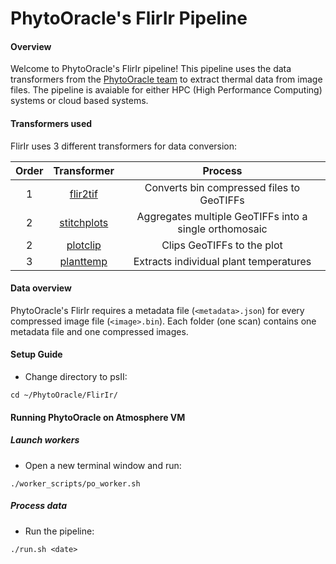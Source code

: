 # PhytoOracle's FlirIr Pipeline

#### Overview
Welcome to PhytoOracle's FlirIr pipeline! This pipeline uses the data transformers from the [PhytoOracle team](https://github.com/phytooracle) to extract thermal data from image files. The pipeline is avaiable for either HPC (High Performance Computing) systems or cloud based systems.

#### Transformers used
FlirIr uses 3 different transformers for data conversion:

|Order|Transformer|Process
|:-:|:-:|:-:|
1|[flir2tif](https://github.com/phytooracle/flir_bin_to_tif_s11)|Converts bin compressed files to GeoTIFFs|
2|[stitchplots](https://github.com/phytooracle/flir_field_stitch)|Aggregates multiple GeoTIFFs into a single orthomosaic|
2|[plotclip](https://github.com/phytooracle/rgb_flir_plot_clip_geojson)|Clips GeoTIFFs to the plot|
3|[planttemp](https://github.com/phytooracle/flir_plant_temp)|Extracts individual plant temperatures|

#### Data overview
PhytoOracle's FlirIr requires a metadata file (`<metadata>.json`) for every compressed image file (`<image>.bin`). Each folder (one scan) contains one metadata file and one compressed images. 

#### Setup Guide
- Change directory to psII:
```
cd ~/PhytoOracle/FlirIr/
```

#### Running PhytoOracle on Atmosphere VM
##### Launch workers
- Open a new terminal window and run:
```
./worker_scripts/po_worker.sh
```

##### Process data
- Run the pipeline:
```
./run.sh <date>
```
